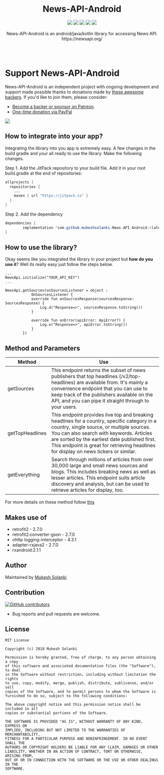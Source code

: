 <h1 align="center">News-API-Android</h1>
<p align="center">
  <a href="https://www.codacy.com/manual/mukeshsolanki/News-API-Android?utm_source=github.com&amp;utm_medium=referral&amp;utm_content=mukeshsolanki/News-API-Android&amp;utm_campaign=Badge_Grade"><img src="https://api.codacy.com/project/badge/Grade/7c635f39c24441d18c61d7b44b150e4e"/></a>
  <a href="https://jitpack.io/#mukeshsolanki/News-API-Android"> <img src="https://jitpack.io/v/mukeshsolanki/News-API-Android/month.svg" /></a>
  <a href="https://jitpack.io/#mukeshsolanki/News-API-Android"> <img src="https://jitpack.io/v/mukeshsolanki/News-API-Android.svg" /></a>
  <a href="https://circleci.com/gh/mukeshsolanki/News-API-Android/tree/master"> <img src="https://circleci.com/gh/mukeshsolanki/News-API-Android/tree/master.svg?style=shield" /></a>
  <a href="https://opensource.org/licenses/MIT"><img src="https://img.shields.io/badge/License-MIT-blue.svg"/></a>
  <br /><br />
News-API-Android is an android/java/kotlin library for accessing News API. https://newsapi.org/
</p>
 <br /><br />

# Support News-API-Android

News-API-Android is an independent project with ongoing development and support made possible thanks to donations made by [these awesome backers](BACKERS.md#sponsors). If you'd like to join them, please consider:

- [Become a backer or sponsor on Patreon](https://www.patreon.com/mukeshsolanki).
- [One-time donation via PayPal](https://www.paypal.me/mukeshsolanki)

<a href="https://www.patreon.com/bePatron?c=935498" alt="Become a Patron"><img src="https://c5.patreon.com/external/logo/become_a_patron_button.png" /></a>

## How to integrate into your app?
Integrating the library into you app is extremely easy. A few changes in the build gradle and your all ready to use the library. Make the following changes.

Step 1. Add the JitPack repository to your build file. Add it in your root build.gradle at the end of repositories:

```java
allprojects {
  repositories {
    ...
    maven { url "https://jitpack.io" }
  }
}
```
Step 2. Add the dependency
```java
dependencies {
        implementation 'com.github.mukeshsolanki:News-API-Android:<latest-version>'
}
```

## How to use the library?
Okay seems like you integrated the library in your project but **how do you use it**? Well its really easy just follow the steps below.

```
...
NewsApi.initialize("YOUR_API_KEY")
...

NewsApi.getSources(onSourcesListener = object :
            OnSourcesListener {
            override fun onSourcesResponse(sourcesResponse: SourcesResponse) {
                Log.d("Response=>", sourcesResponse.toString())
            }

            override fun onError(apiError: ApiError?) {
                Log.e("Response=>", apiError.toString())
            }
        })
```

## Method and Parameters
| Method| Use |
| ----------| --- |
| getSources| This endpoint returns the subset of news publishers that top headlines (/v2/top-headlines) are available from. It's mainly a convenience endpoint that you can use to keep track of the publishers available on the API, and you can pipe it straight through to your users. |
| getTopHeadlines | This endpoint provides live top and breaking headlines for a country, specific category in a country, single source, or multiple sources. You can also search with keywords. Articles are sorted by the earliest date published first. This endpoint is great for retrieving headlines for display on news tickers or similar. |
| getEverything | Search through millions of articles from over 30,000 large and small news sources and blogs. This includes breaking news as well as lesser articles. This endpoint suits article discovery and analysis, but can be used to retrieve articles for display, too. |

For more details on these method follow [this](https://newsapi.org/docs/endpoints)

## Makes use of
* retrofit2 - 2.7.0
* retrofit2:converter-gson - 2.7.0
* ohttp logging-interceptor - 4.3.1
* adapter-rxjava2 - 2.7.0
* rxandroid:2.1.1

## Author
Maintained by [Mukesh Solanki](https://www.github.com/mukeshsolanki)

## Contribution
[![GitHub contributors](https://img.shields.io/github/contributors/mukeshsolanki/News-API-Android.svg)](https://github.com/mukeshsolanki/News-API-Android/graphs/contributors)

* Bug reports and pull requests are welcome.

## License
```
MIT License

Copyright (c) 2018 Mukesh Solanki

Permission is hereby granted, free of charge, to any person obtaining a copy
of this software and associated documentation files (the "Software"), to deal
in the Software without restriction, including without limitation the rights
to use, copy, modify, merge, publish, distribute, sublicense, and/or sell
copies of the Software, and to permit persons to whom the Software is
furnished to do so, subject to the following conditions:

The above copyright notice and this permission notice shall be included in all
copies or substantial portions of the Software.

THE SOFTWARE IS PROVIDED "AS IS", WITHOUT WARRANTY OF ANY KIND, EXPRESS OR
IMPLIED, INCLUDING BUT NOT LIMITED TO THE WARRANTIES OF MERCHANTABILITY,
FITNESS FOR A PARTICULAR PURPOSE AND NONINFRINGEMENT. IN NO EVENT SHALL THE
AUTHORS OR COPYRIGHT HOLDERS BE LIABLE FOR ANY CLAIM, DAMAGES OR OTHER
LIABILITY, WHETHER IN AN ACTION OF CONTRACT, TORT OR OTHERWISE, ARISING FROM,
OUT OF OR IN CONNECTION WITH THE SOFTWARE OR THE USE OR OTHER DEALINGS IN THE
SOFTWARE.
```
